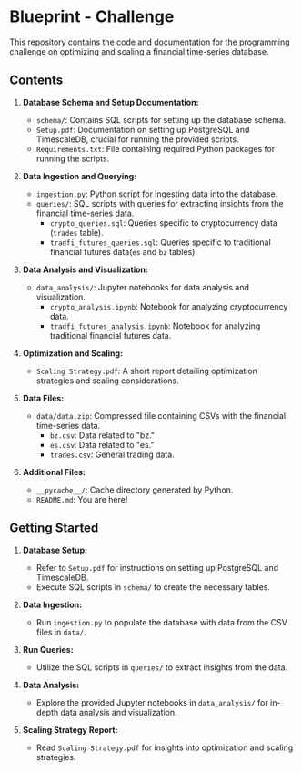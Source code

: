 # Blueprint - Challenge
This repository contains the code and documentation for the programming challenge on optimizing and scaling a financial time-series database.

## Contents

1. **Database Schema and Setup Documentation:**
   - `schema/`: Contains SQL scripts for setting up the database schema.
   - `Setup.pdf`: Documentation on setting up PostgreSQL and TimescaleDB, crucial for running the provided scripts.
   - `Requirements.txt`: File containing required Python packages for running the scripts.

2. **Data Ingestion and Querying:**
   - `ingestion.py`: Python script for ingesting data into the database.
   - `queries/`: SQL scripts with queries for extracting insights from the financial time-series data.
     - `crypto_queries.sql`: Queries specific to cryptocurrency data (`trades` table).
     - `tradfi_futures_queries.sql`: Queries specific to traditional financial futures data(`es` and `bz` tables).

3. **Data Analysis and Visualization:**
   - `data_analysis/`: Jupyter notebooks for data analysis and visualization.
     - `crypto_analysis.ipynb`: Notebook for analyzing cryptocurrency data.
     - `tradfi_futures_analysis.ipynb`: Notebook for analyzing traditional financial futures data.

4. **Optimization and Scaling:**
   - `Scaling Strategy.pdf`: A short report detailing optimization strategies and scaling considerations.

5. **Data Files:**
   - `data/data.zip`: Compressed file containing CSVs with the financial time-series data.
     - `bz.csv`: Data related to "bz."
     - `es.csv`: Data related to "es."
     - `trades.csv`: General trading data.

6. **Additional Files:**
   - `__pycache__/`: Cache directory generated by Python.
   - `README.md`: You are here!

## Getting Started

1. **Database Setup:**
   - Refer to `Setup.pdf` for instructions on setting up PostgreSQL and TimescaleDB.
   - Execute SQL scripts in `schema/` to create the necessary tables.

2. **Data Ingestion:**
   - Run `ingestion.py` to populate the database with data from the CSV files in `data/`.

3. **Run Queries:**
   - Utilize the SQL scripts in `queries/` to extract insights from the data.

4. **Data Analysis:**
   - Explore the provided Jupyter notebooks in `data_analysis/` for in-depth data analysis and visualization.

5. **Scaling Strategy Report:**
   - Read `Scaling Strategy.pdf` for insights into optimization and scaling strategies.

